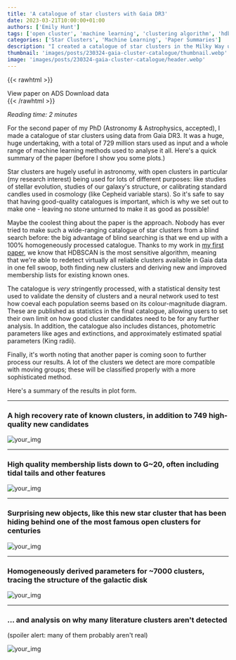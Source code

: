 ```yaml
---
title: 'A catalogue of star clusters with Gaia DR3'
date: 2023-03-21T10:00:00+01:00
authors: ['Emily Hunt']
tags: ['open cluster', 'machine learning', 'clustering algorithm', 'hdbscan', 'gaia', 'gaia DR3', 'star cluster', 'catalogue']
categories: ['Star Clusters', 'Machine Learning', 'Paper Summaries']
description: "I created a catalogue of star clusters in the Milky Way using multiple machine learning methods to analyse 729 million sources from Gaia DR3. Here's how!"
thumbnail: 'images/posts/230324-gaia-cluster-catalogue/thumbnail.webp'
image: 'images/posts/230324-gaia-cluster-catalogue/header.webp'
---
```


{{< rawhtml >}}
<div class="info-buttons" style="text-decoration: none">
        <a href="https://ui.adsabs.harvard.edu/abs/arXiv:2303.13424" class="button " style="text-decoration: none">View paper on ADS</a>
        <a href="https://drive.google.com/drive/folders/1-9R9132g9FGq6xfcjYI5qMWDFYnMttUG?usp=share_link" class="button button-base-text" style="text-decoration: none">Download data</a>
</div>
{{< /rawhtml >}}

_Reading time: 2 minutes_ 

For the second paper of my PhD (Astronomy & Astrophysics, accepted), I made a catalogue of star clusters using data from Gaia DR3. It was a huge, huge undertaking, with a total of 729 million stars used as input and a whole range of machine learning methods used to analyse it all. Here's a quick summary of the paper (before I show you some plots.)

Star clusters are hugely useful in astronomy, with open clusters in particular (my research interest) being used for lots of different purposes: like studies of stellar evolution, studies of our galaxy's structure, or calibrating standard candles used in cosmology (like Cepheid variable stars). So it's safe to say that having good-quality catalogues is important, which is why we set out to make one - leaving no stone unturned to make it as good as possible!

Maybe the coolest thing about the paper is the approach. Nobody has ever tried to make such a wide-ranging catalogue of star clusters from a blind search before: the big advantage of blind searching is that we end up with a 100% homogeneously processed catalogue. Thanks to my work in [my first paper](/posts/210216-clustering-algorithms-gaia), we know that HDBSCAN is the most sensitive algorithm, meaning that we're able to redetect virtually all reliable clusters available in Gaia data in one fell swoop, both finding new clusters and deriving new and improved membership lists for existing known ones.

The catalogue is _very_ stringently processed, with a statistical density test used to validate the density of clusters and a neural network used to test how coeval each population seems based on its colour-magnitude diagram. These are published as statistics in the final catalogue, allowing users to set their own limit on how good cluster candidates need to be for any further analysis. In addition, the catalogue also includes distances, photometric parameters like ages and extinctions, and approximately estimated spatial parameters (King radii).

Finally, it's worth noting that another paper is coming soon to further process our results. A lot of the clusters we detect are more compatible with moving groups; these will be classified properly with a more sophisticated method.

Here's a summary of the results in plot form.

---

### A high recovery rate of known clusters, in addition to 749 high-quality new candidates

![your_img](/images/posts/230324-gaia-cluster-catalogue/d_distribution_800.webp)

---

### High quality membership lists down to G~20, often including tidal tails and other features

![your_img](/images/posts/230324-gaia-cluster-catalogue/tidal_tails_800.webp)

---

### Surprising new objects, like this new star cluster that has been hiding behind one of the most famous open clusters for centuries

![your_img](/images/posts/230324-gaia-cluster-catalogue/hsc_2384_800.webp)

---

### Homogeneously derived parameters for ~7000 clusters, tracing the structure of the galactic disk

![your_img](/images/posts/230324-gaia-cluster-catalogue/age_distribution_800.webp)

---

### ... and analysis on why many literature clusters aren't detected

(spoiler alert: many of them probably aren't real)

![your_img](/images/posts/230324-gaia-cluster-catalogue/xmatch_comparison_800.webp)





